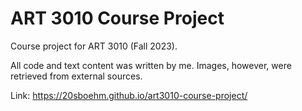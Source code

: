 # ART 3010 Course Project
Course project for ART 3010 (Fall 2023).

All code and text content was written by me. Images, however, were retrieved from external sources.

Link:
https://20sboehm.github.io/art3010-course-project/
